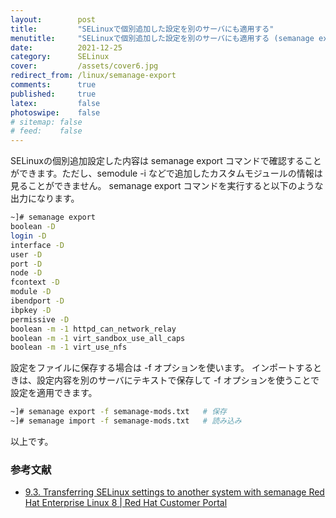 ```yaml
---
layout:        post
title:         "SELinuxで個別追加した設定を別のサーバにも適用する"
menutitle:     "SELinuxで個別追加した設定を別のサーバにも適用する (semanage export/import)"
date:          2021-12-25
category:      SELinux
cover:         /assets/cover6.jpg
redirect_from: /linux/semanage-export
comments:      true
published:     true
latex:         false
photoswipe:    false
# sitemap: false
# feed:    false
---
```


SELinuxの個別追加設定した内容は semanage export コマンドで確認することができます。ただし、semodule -i などで追加したカスタムモジュールの情報は見ることができません。
semanage export コマンドを実行すると以下のような出力になります。

```bash
~]# semanage export
boolean -D
login -D
interface -D
user -D
port -D
node -D
fcontext -D
module -D
ibendport -D
ibpkey -D
permissive -D
boolean -m -1 httpd_can_network_relay
boolean -m -1 virt_sandbox_use_all_caps
boolean -m -1 virt_use_nfs
```

設定をファイルに保存する場合は -f オプションを使います。
インポートするときは、設定内容を別のサーバにテキストで保存して -f オプションを使うことで設定を適用できます。

```bash
~]# semanage export -f semanage-mods.txt   # 保存
~]# semanage import -f semanage-mods.txt   # 読み込み
```

以上です。

### 参考文献
- [9.3. Transferring SELinux settings to another system with semanage Red Hat Enterprise Linux 8 \| Red Hat Customer Portal](https://access.redhat.com/documentation/ja-jp/red_hat_enterprise_linux/8/html/using_selinux/transferring-selinux-settings-to-another-system-with-semanage_deploying-the-same-selinux-configuration-on-multiple-systems)

